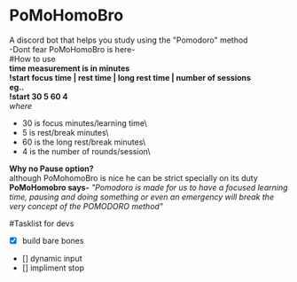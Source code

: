 # PoMoHomoBro
A discord bot that helps you study using
the "Pomodoro" method\
-Dont fear PoMoHomoBro is here-\
#How to use\
**time measurement is in minutes**\
**!start focus time | rest time | long rest time | number of sessions**\
**eg..**\
**!start 30 5 60 4**\
*where* 
- 30 is focus minutes/learning time\
- 5 is rest/break minutes\
- 60 is the long rest/break minutes\
- 4 is the number of rounds/session\

**Why no Pause option?**\
although PoMohomoBro is nice he can be strict specially on its duty\
**PoMoHomobro says-** 
*"Pomodoro is made for us to have a focused learning time, pausing and doing something or even an emergency will break the
very concept of the POMODORO method"*

#Tasklist for devs
 - [x] build bare bones 
 - [] dynamic input
 - [] impliment stop
